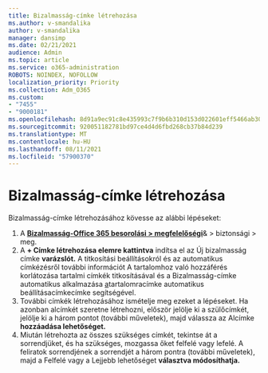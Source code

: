 ```yaml
---
title: Bizalmasság-címke létrehozása
ms.author: v-smandalika
author: v-smandalika
manager: dansimp
ms.date: 02/21/2021
audience: Admin
ms.topic: article
ms.service: o365-administration
ROBOTS: NOINDEX, NOFOLLOW
localization_priority: Priority
ms.collection: Adm_O365
ms.custom:
- "7455"
- "9000181"
ms.openlocfilehash: 8d91a9ec91c8e435993c7f9b6b310d153d022601eff5466ab30782f8e8f560ed
ms.sourcegitcommit: 920051182781bd97ce4d4d6fbd268cb37b84d239
ms.translationtype: MT
ms.contentlocale: hu-HU
ms.lasthandoff: 08/11/2021
ms.locfileid: "57900370"
---
```

# <a name="create-a-sensitivity-label"></a>Bizalmasság-címke létrehozása

Bizalmasság-címke létrehozásához kövesse az alábbi lépéseket:

1. A **[Bizalmasság-Office 365 besorolási > megfelelőségi](https://sip.protection.office.com/)**& > biztonsági > meg.
2. A **+ Címke létrehozása elemre kattintva** indítsa el az Új bizalmasság címke **varázslót.** A titkosítási beállításokról és az [](https://docs.microsoft.com/microsoft-365/compliance/encryption-sensitivity-labels) automatikus címkézésről további információt A tartalomhoz való hozzáférés korlátozása tartalmi címkék titkosításával és a Bizalmasság-címke automatikus alkalmazása [a](https://docs.microsoft.com/microsoft-365/compliance/apply-sensitivity-label-automatically)tartalomracímke automatikus beállításacímkecímke segítségével.
3. További címkék létrehozásához ismételje meg ezeket a lépéseket. Ha azonban alcímkét szeretne létrehozni, először jelölje ki a szülőcímkét, jelölje ki a három pontot (további műveletek), majd válassza az Alcímke **hozzáadása lehetőséget.**
4. Miután létrehozta az összes szükséges címkét, tekintse át a sorrendjüket, és ha szükséges, mozgassa őket felfelé vagy lefelé. A feliratok sorrendjének a sorrendjét a három pontra (további műveletek), majd a Felfelé vagy a Lejjebb lehetőséget **választva módosíthatja.**  
